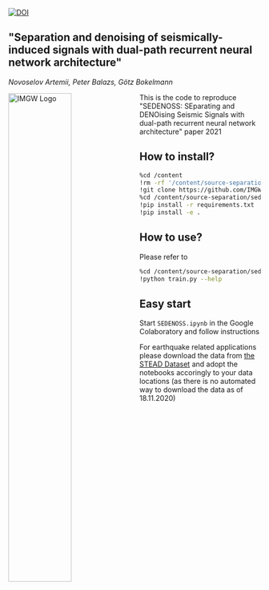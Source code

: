 [![DOI](https://zenodo.org/badge/288950002.svg)](https://zenodo.org/badge/latestdoi/288950002)

## "Separation and denoising of seismically-induced signals with dual-path recurrent neural network architecture" 
_Novoselov Artemii, Peter Balazs, G&ouml;tz Bokelmann_

<img src="https://img.univie.ac.at/fileadmin/user_upload/i_img/documents_imgw/graphic/logo_imgw_color_with_text_2100x660.png"
     alt="IMGW Logo"
     style="float: left; margin-right: 10px;" width=50%/>

This is the code to reproduce "SEDENOSS: SEparating and DENOising Seismic Signals with dual-path recurrent neural network architecture" paper 2021

## How to install?
```bash
%cd /content
!rm -rf '/content/source-separation/'
!git clone https://github.com/IMGW-univie/source-separation.git
%cd /content/source-separation/sedenoss
!pip install -r requirements.txt
!pip install -e .
```

## How to use?
Please refer to
```bash
%cd /content/source-separation/sedenoss/sedenoss
!python train.py --help
```

## Easy start
Start `SEDENOSS.ipynb` in the Google Colaboratory and follow instructions

For earthquake related applications please download the data from [the STEAD Dataset](https://github.com/smousavi05/STEAD) and adopt the notebooks accoringly to your data locations (as there is no automated way to download the data as of 18.11.2020)
